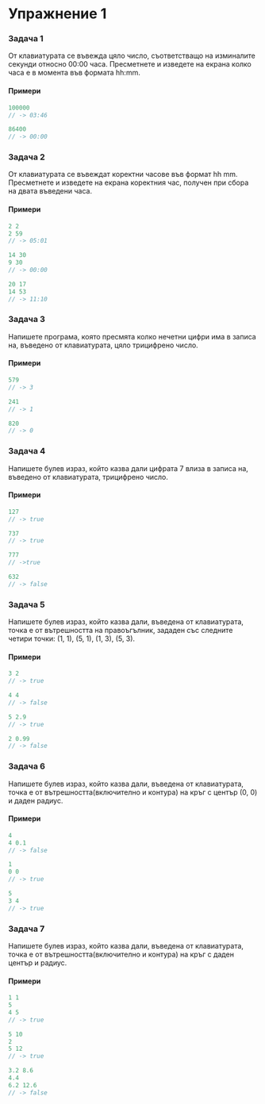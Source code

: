 Упражнение 1
============

### Задача 1 ###

От клавиатурата се въвежда цяло число, съответстващо на изминалите секунди относно 00:00 часа. Пресметнете и изведете на екрана колко часа е в момента във формата hh:mm.

#### Примери ####

```c++
100000
// -> 03:46

86400
// -> 00:00
```

### Задача 2 ###

От клавиатурата се въвеждат коректни часове във формат hh mm. Пресметнете и изведете на екрана коректния час, получен при сбора на двата въведени часа.

#### Примери ####

```c++
2 2
2 59
// -> 05:01

14 30
9 30
// -> 00:00

20 17
14 53
// -> 11:10
```

### Задача 3 ###

Напишете програма, която пресмята колко нечетни цифри има в записа на, въведено от клавиатурата, цяло трицифрено число.

#### Примери ####

```c++
579
// -> 3

241
// -> 1

820
// -> 0
```

### Задача 4 ###

Напишете булев израз, който казва дали цифрата 7 влиза в записа на, въведено от клавиатурата, трицифрено число.

#### Примери ####

```c++
127
// -> true

737
// -> true

777
// ->true

632
// -> false
```

### Задача 5 ###

Напишете булев израз, който казва дали, въведена от клавиатурата, точка е от вътрешността на правоъгълник, зададен със следните четири точки: (1, 1), (5, 1), (1, 3), (5, 3).

#### Примери ####

```c++
3 2
// -> true

4 4
// -> false

5 2.9
// -> true

2 0.99
// -> false
```

### Задача 6 ###

Напишете булев израз, който казва дали, въведена от клавиатурата, точка е от вътрешността(включително и контура) на кръг с център (0, 0) и даден радиус.

#### Примери ####

```c++
4
4 0.1
// -> false

1
0 0
// -> true

5
3 4
// -> true
```

### Задача 7 ###

Напишете булев израз, който казва дали, въведена от клавиатурата, точка е от вътрешността(включително и контура) на кръг с даден център и радиус.

#### Примери ####

```c++
1 1
5
4 5
// -> true

5 10
2
5 12
// -> true

3.2 8.6
4.4
6.2 12.6
// -> false
```
